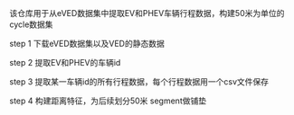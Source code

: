 该仓库用于从eVED数据集中提取EV和PHEV车辆行程数据，构建50米为单位的cycle数据集

step 1 下载eVED数据集以及VED的静态数据

step 2 提取EV和PHEV的车辆id

step 3 提取某一车辆id的所有行程数据，每个行程数据用一个csv文件保存

step 4 构建距离特征，为后续划分50米 segment做铺垫
